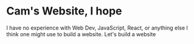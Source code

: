 # Cam's Website, I hope 
I have no experience with Web Dev, JavaScript, React, or anything else I think one might use to build a website. Let's build a website

